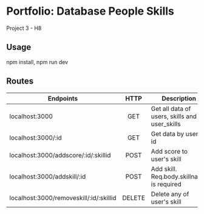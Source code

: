 # Portfolio: Database People Skills

Project 3 - H8

## Usage

npm install, npm run dev

## Routes

| Endpoints                               |  HTTP  | Description                                   |
|-----------------------------------------|:------:|-----------------------------------------------|
| localhost:3000                          |   GET  | Get all data of users, skills and user_skills |
| localhost:3000/:id                      |   GET  | Get data by user's id                         |
| localhost:3000/addscore/:id/:skillid    |  POST  | Add score to user's skill                     |
| localhost:3000/addskill/:id             |  POST  | Add skill. Req.body.skillname is required     |
| localhost:3000/removeskill/:id/:skillid | DELETE | Delete any of user's skill                    |
